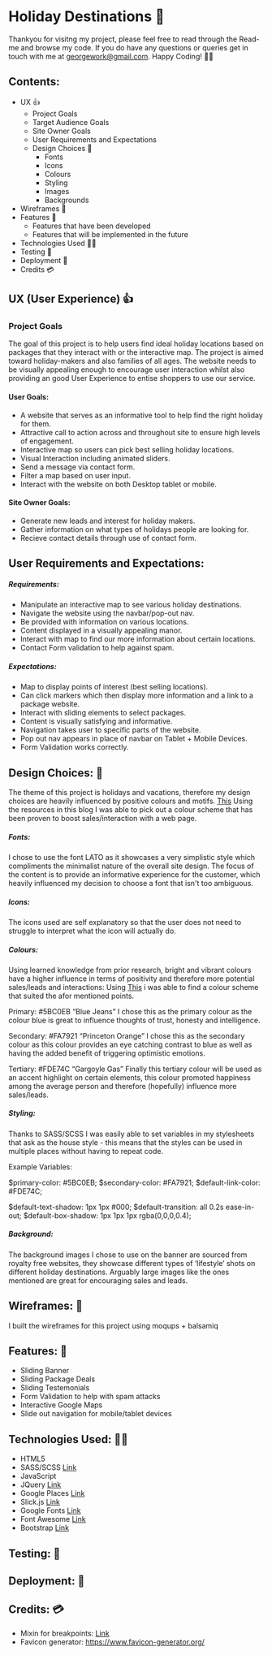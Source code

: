 
# Holiday Destinations 🎪

Thankyou for visitng my project, please feel free to read through the Read-me and browse my code. If you do have any questions or queries get in touch with me at georgework@gmail.com. Happy Coding!
👨‍💻
## Contents:

* UX 👍
    * Project Goals
    * Target Audience Goals
    * Site Owner Goals
    * User Requirements and Expectations
    * Design Choices 🎨
        * Fonts
        * Icons
        * Colours
        * Styling
        * Images
        * Backgrounds
* Wireframes 🔧
* Features 🎡
    * Features that have been developed
    *  Features that will be implemented in the future
* Technologies Used 👨‍💻
* Testing 🔌
* Deployment 🚀
* Credits 💳


## UX (User Experience) 👍
### Project Goals
The goal of this project is to help users find ideal holiday locations based on packages that they interact with or the interactive map. The project is aimed toward holiday-makers and also families of all ages. The website needs to be visually appealing enough to encourage user interaction whilst also providing an good User Experience to entise shoppers to use our service.

#### User Goals:
* A website that serves as an informative tool to help find the right holiday for them.
* Attractive call to action across and throughout site to ensure high levels of engagement.
* Interactive map so users can pick best selling holiday locations.
* Visual Interaction including animated sliders.
* Send a message via contact form.
* Filter a map based on user input.
* Interact with the website on both Desktop tablet or mobile.

#### Site Owner Goals:
* Generate new leads and interest for holiday makers.
* Gather information on what types of holidays people are looking for.
* Recieve contact details through use of contact form.

## User Requirements and Expectations:
##### Requirements:
* Manipulate an interactive map to see various holiday destinations.
* Navigate the website using the navbar/pop-out nav.
* Be provided with information on various locations.
* Content displayed in a visually appealing manor.
* Interact with map to find our more information about certain locations.
* Contact Form validation to help against spam.

##### Expectations:
* Map to display points of interest (best selling locations).
* Can click markers which then display more information and a link to a package website.
* Interact with sliding elements to select packages.
* Content is visually satisfying and informative.
* Navigation takes user to specific parts of the website.
* Pop out nav appears in place of navbar on Tablet + Mobile Devices.
* Form Validation works correctly.

## Design Choices: 🎨

The theme of this project is holidays and vacations, therefore my design choices are heavily influenced by positive colours and motifs. <a href='https://www.crazyegg.com/blog/colors-proven-to-boost-sales/'>This</a> Using the resources in this blog I was able to pick out a colour scheme that has been proven to boost sales/interaction with a web page.

##### Fonts: 
I chose to use the font LATO as it showcases a very simplistic style which compliments the minimalist nature of the overall site design. The focus of the content is to provide an informative experience for the customer, which heavily influenced my decision to choose a font that isn't too ambiguous.

##### Icons: 
The icons used are self explanatory so that the user does not need to struggle to interpret what the icon will actually do.

##### Colours:
Using learned knowledge from prior research, bright and vibrant colours have a higher influence in terms of positivity and therefore more potential sales/leads and interactions: Using <a href='[Generate - Coolors.co](https://coolors.co/d9f0ff-5bc0eb-e55934-fa7921-fde74c)'>This</a> i was able to find a colour scheme that suited the afor mentioned points.

Primary: #5BC0EB “Blue Jeans” I chose this as the primary colour as the colour blue is great to influence thoughts of trust, honesty and intelligence.

Secondary: #FA7921 “Princeton Orange” I chose this as the secondary colour as this colour provides an eye catching contrast to blue as well as having the added benefit of triggering optimistic emotions.

Tertiary: #FDE74C “Gargoyle Gas” Finally this tertiary colour will be used as an accent highlight on certain elements, this colour promoted happiness among the average person and therefore (hopefully) influence more sales/leads.

##### Styling: 

Thanks to SASS/SCSS I was easily able to set variables in my stylesheets that ask as the house style - this means that the styles can be used in multiple places without having to repeat code. 

Example Variables:

$primary-color: #5BC0EB; 
$secondary-color: #FA7921;
$default-link-color: #FDE74C;
 
$default-text-shadow: 1px 1px #000;
$default-transition: all 0.2s ease-in-out;
$default-box-shadow: 1px 1px 1px rgba(0,0,0,0.4);

##### Background:
The background images I chose to use on the banner are sourced from royalty free websites, they showcase different types of ‘lifestyle’ shots on different holiday destinations. Arguably large images like the ones mentioned are great for encouraging sales and leads. 

## Wireframes: 🔧
I built the wireframes for this project using moqups + balsamiq


## Features: 🎡

* Sliding Banner
* Sliding Package Deals
* Sliding Testemonials
* Form Validation to help with spam attacks
* Interactive Google Maps
* Slide out navigation for mobile/tablet devices

## Technologies Used: 👨‍💻

* HTML5
* SASS/SCSS <a href="[Sass: Syntactically Awesome Style Sheets](https://sass-lang.com/)">Link</a>
* JavaScript
* JQuery <a href="[jQuery](https://jquery.com/)">Link</a>
* Google Places <a href="[Overview  \|  Places API  |  Google Developers](https://developers.google.com/places/web-service/intro)">Link</a>
* Slick.js <a href="[slick - the last carousel you'll ever need](https://kenwheeler.github.io/slick/)">Link</a>
* Google Fonts <a href="[Google Fonts](https://fonts.google.com/)">Link</a>
* Font Awesome <a href="[Font Awesome](https://fontawesome.com/icons?d=gallery)">Link</a>
* Bootstrap <a href="[Bootstrap · The most popular HTML, CSS, and JS library in the world.](https://getbootstrap.com/)">Link</a>

## Testing: 🔌
## Deployment: 🚀
## Credits: 💳

* Mixin for breakpoints: <a href="[Creating a Dead Simple Sass Mixin to Handle Responsive Breakpoints](https://medium.com/developing-with-sass/creating-a-dead-simple-sass-mixin-to-handle-responsive-breakpoints-889927b37740)">Link</a>
* Favicon generator: https://www.favicon-generator.org/


